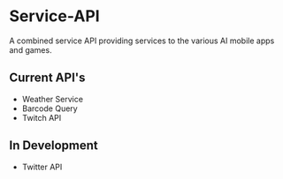 # Service-API

A combined service API providing services to the various AI mobile apps and games.

## Current API's
* Weather Service
* Barcode Query
* Twitch API

## In Development
* Twitter API
